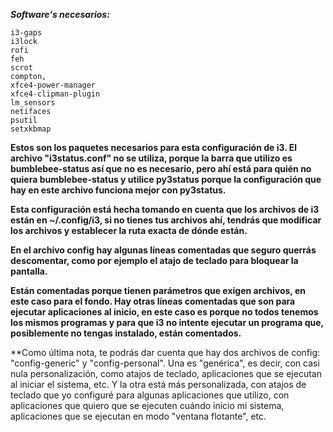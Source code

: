 **_Software's necesarios:_**
```
i3-gaps
i3lock
rofi
feh
scrot
compton,
xfce4-power-manager
xfce4-clipman-plugin
lm_sensors
netifaces
psutil
setxkbmap
```

**Estos son los paquetes necesarios para esta configuración de i3.
El archivo "i3status.conf" no se utiliza, porque la barra que utilizo 
es bumblebee-status así que no es necesario, pero ahí está para quién no 
quiera bumblebee-status y utilice py3status porque la configuración que hay 
en este archivo funciona mejor con py3status.**

**Esta configuración está hecha tomando en cuenta que los archivos de i3 
están en ~/.config/i3, si no tienes tus archivos ahí, tendrás que modificar 
los archivos y establecer la ruta exacta de dónde están.**

**En el archivo config hay algunas líneas comentadas que seguro querrás 
descomentar, como por ejemplo el atajo de teclado para bloquear la pantalla.**

**Están comentadas porque tienen parámetros que exigen archivos, en este caso 
para el fondo. Hay otras líneas comentadas que son para ejecutar aplicaciones 
al inicio, en este caso es porque no todos tenemos los mismos programas y para 
que i3 no intente ejecutar un programa que, posiblemente no tengas instalado, 
están comentados.**

**Como última nota, te podrás dar cuenta que hay dos archivos de config: "config-generic" y "config-personal". Una es "genérica", es decir, con casi nula personalización, como atajos de teclado, aplicaciones que se ejecutan al iniciar el sistema, etc. Y la otra está más personalizada, con atajos de teclado que yo configuré para algunas aplicaciones que utilizo, con aplicaciones que quiero que se ejecuten cuándo inicio mi sistema, aplicaciones que se ejecutan en modo "ventana flotante", etc.
